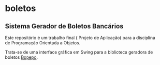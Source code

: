 # boletos
## Sistema Gerador de Boletos Bancários

Este repositório é um trabalho final ( Projeto de Aplicação) para a disciplina de Programação Orientada a Objetos.

Trata-se de uma interface gráfica em Swing para a biblioteca geradora de boletos [Bopepo](https://github.com/jrimum/bopepo).

